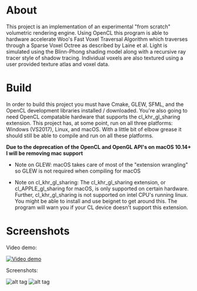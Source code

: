 
# About

This project is an implementation of an experimental "from scratch" volumetric rendering engine. Using OpenCL this program is able to hardware accelerate Woo's Fast Voxel Traversal Algorithm which traverses through a Sparse Voxel Octree as described by Laine et al. Light is simulated using the Blinn-Phong shading model along with a recursive ray tracer style of shadow tracing. Individual voxels are also textured using a user provided texture atlas and voxel data.

# Build

In order to build this project you must have Cmake, GLEW, SFML, and the OpenCL development libraries installed / downloaded. You're also going to need OpenCL compatable hardware that supports the cl_khr_gl_sharing extension. This project has, at some point, run on all three platforms: Windows (VS2017), Linux, and macOS. With a little bit of elbow grease it should still be able to compile and run on all these platforms. 

**Due to the deprecation of the OpenCL and OpenGL API's on macOS 10.14+ I will be removing mac support**

* Note on GLEW: macOS takes care of most of the "extension wrangling" so GLEW is not required when compiling for macOS

* Note on cl_khr_gl_sharing: The cl_khr_gl_sharing extension, or cl_APPLE_gl_sharing for macOS, is only supported on certain hardware. Further, cl_khr_gl_sharing is not supported on intel CPU's running linux. You might be able to install and use beignet to get around this. The program will warn you if your CL device doesn't support this extension.

# Screenshots

Video demo:

[![Video demo](http://img.youtube.com/vi/LqmXZJr_gxU/0.jpg)](http://www.youtube.com/watch?v=LqmXZJr_gxU)

Screenshots:

![alt tag](https://github.com/MitchellHansen/voxel-raycaster/blob/master/assets/screenshot1.png)
![alt tag](https://github.com/MitchellHansen/voxel-raycaster/blob/master/assets/screenshot.PNG)
